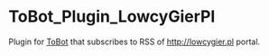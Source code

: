 # ToBot_Plugin_LowcyGierPl
Plugin for [ToBot](https://github.com/tariel36/ToBot) that subscribes to RSS of http://lowcygier.pl portal.
